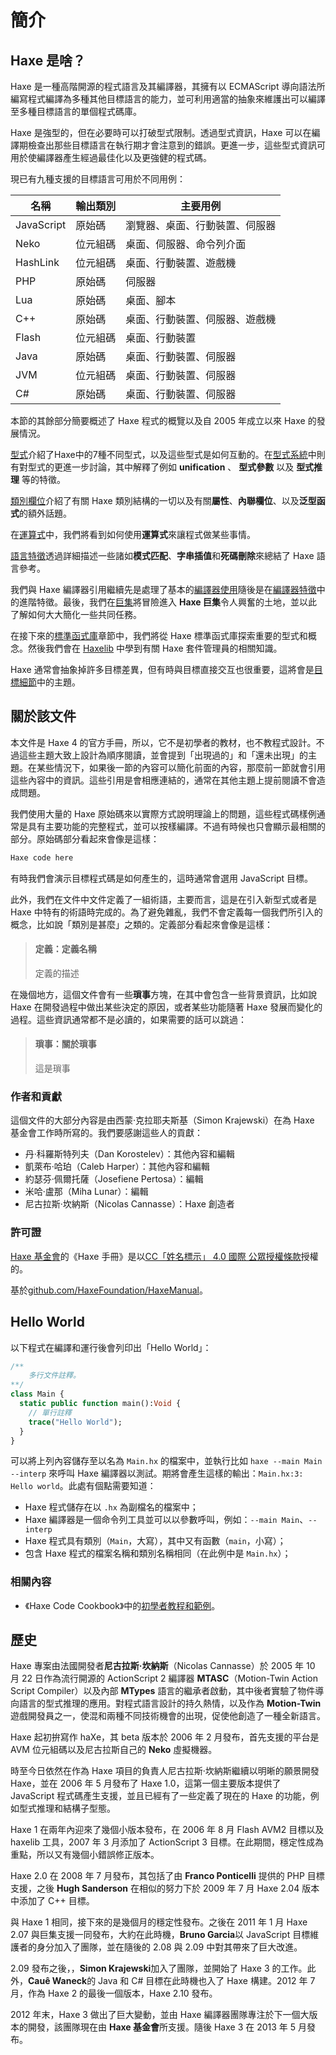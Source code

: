 <!--label:introduction-->
# 簡介

<!--subtoc-->

<!--label:introduction-what-is-haxe-->

## Haxe 是啥？

Haxe 是一種高階開源的程式語言及其編譯器，其擁有以 ECMAScript 導向語法所編寫程式編譯為多種其他目標語言的能力，並可利用適當的抽象來維護出可以編譯至多種目標語言的單個程式碼庫。

Haxe 是強型的，但在必要時可以打破型式限制。透過型式資訊，Haxe 可以在編譯期檢查出那些目標語言在執行期才會注意到的錯誤。更進一步，這些型式資訊可用於使編譯器產生經過最佳化以及更強健的程式碼。

現已有九種支援的目標語言可用於不同用例：

名稱 | 輸出類別 | 主要用例
--- | --- | ---
JavaScript | 原始碼 | 瀏覽器、桌面、行動裝置、伺服器
Neko | 位元組碼 | 桌面、伺服器、命令列介面
HashLink | 位元組碼 | 桌面、行動裝置、遊戲機
PHP | 原始碼 | 伺服器
Lua | 原始碼 | 桌面、腳本
C++ | 原始碼 | 桌面、行動裝置、伺服器、遊戲機
Flash | 位元組碼 | 桌面、行動裝置
Java | 原始碼 | 桌面、行動裝置、伺服器
JVM | 位元組碼 | 桌面、行動裝置、伺服器
C# | 原始碼 | 桌面、行動裝置、伺服器

本節的其餘部分簡要概述了 Haxe 程式的概覽以及自 2005 年成立以來 Haxe 的發展情況。

[型式](types)介紹了Haxe中的7種不同型式，以及這些型式是如何互動的。在[型式系統](type-system)中則有對型式的更進一步討論，其中解釋了例如<!--TODO--> **unification** 、 **型式參數** 以及 **型式推理** 等的特徵。

[類別欄位](class-field)介紹了有關 Haxe 類別結構的一切以及有關**屬性**、**內聯欄位**、以及**泛型函式**的額外話題。

在[運算式](expression)中，我們將看到如何使用**運算式**來讓程式做某些事情。

[語言特徵](lf)透過詳細描述一些諸如**模式匹配**、**字串插值**和**死碼刪除**來總結了 Haxe 語言參考。

我們與 Haxe 編譯器引用繼續先是處理了基本的[編譯器使用](compiler-usage)隨後是在[編譯器特徵](cr-features)中的進階特徵。最後，我們在[巨集](macro)將冒險進入 **Haxe 巨集**令人興奮的土地，並以此了解如何大大簡化一些共同任務。

在接下來的[標準函式庫](std)章節中，我們將從 Haxe 標準函式庫探索重要的型式和概念。然後我們會在 [Haxelib](haxelib) 中學到有關 Haxe 套件管理員的相關知識。

Haxe 通常會抽象掉許多目標差異，但有時與目標直接交互也很重要，這將會是[目標細節](target-details)中的主題。

<!--label:introduction-about-this-document-->
## 關於該文件

本文件是 Haxe 4 的官方手冊，所以，它不是初學者的教材，也不教程式設計。不過這些主題大致上設計為順序閱讀，並會提到「出現過的」和「還未出現」的主題。在某些情況下，如果後一節的內容可以簡化前面的內容，那麼前一節就會引用這些內容中的資訊。這些引用是會相應連結的，通常在其他主題上提前閱讀不會造成問題。

我們使用大量的 Haxe 原始碼來以實際方式說明理論上的問題，這些程式碼樣例通常是具有主要功能的完整程式，並可以按樣編譯。不過有時候也只會顯示最相關的部分。原始碼部分看起來會像是這樣：

```haxe
Haxe code here
```

有時我們會演示目標程式碼是如何產生的，這時通常會選用 JavaScript 目標。

此外，我們在文件中文件定義了一組術語，主要而言，這是在引入新型式或者是 Haxe 中特有的術語時完成的。為了避免雜亂，我們不會定義每一個我們所引入的概念，比如說「類別是甚麼」之類的。定義部分看起來會像是這樣：

> #### 定義：定義名稱
>
> 定義的描述

在幾個地方，這個文件會有一些**瑣事**方塊，在其中會包含一些背景資訊，比如說 Haxe 在開發過程中做出某些決定的原因，或者某些功能隨著 Haxe 發展而變化的過程。這些資訊通常都不是必讀的，如果需要的話可以跳過：

> #### 瑣事：關於瑣事
>
> 這是瑣事

<!--label:introduction-license-->
### 作者和貢獻

這個文件的大部分內容是由西蒙&middot;克拉耶夫斯基（Simon Krajewski）在為 Haxe 基金會工作時所寫的。我們要感謝這些人的貢獻：

* 丹&middot;科羅斯特列夫（Dan Korostelev）：其他內容和編輯
* 凱萊布&middot;哈珀（Caleb Harper）：其他內容和編輯
* 約瑟芬&middot;佩爾托薩（Josefiene Pertosa）：編輯
* 米哈&middot;盧那（Miha Lunar）：編輯
* 尼古拉斯&middot;坎納斯（Nicolas Cannasse）：Haxe 創造者

### 許可證

[Haxe 基金會](http://haxe.org/foundation)的《Haxe 手冊》是以[CC「姓名標示」 4.0 國際 公眾授權條款](http://creativecommons.org/licenses/by/4.0/)授權的。

基於[github.com/HaxeFoundation/HaxeManual](https://github.com/HaxeFoundation/HaxeManual)。

## Hello World

以下程式在編譯和運行後會列印出「Hello World」：

<!--[code asset](assets/HelloWorld.hx)-->
```haxe
/**
    多行文件註釋。
**/
class Main {
  static public function main():Void {
    // 單行註釋
    trace("Hello World");
  }
}
```

可以將上列內容儲存至以名為 `Main.hx` 的檔案中，並執行比如 `haxe --main Main --interp` 來呼叫 Haxe 編譯器以測試。期將會產生這樣的輸出：`Main.hx:3: Hello world`。此處有個點需要知道：

* Haxe 程式儲存在以 `.hx` 為副檔名的檔案中；
* Haxe 編譯器是一個命令列工具並可以以參數呼叫，例如：`--main Main`、`--interp`
* Haxe 程式具有類別（`Main`，大寫），其中又有函數（`main`，小寫）；
* 包含 Haxe 程式的檔案名稱和類別名稱相同（在此例中是 `Main.hx`）；

### 相關內容

* 《Haxe Code Cookbook》中的[初學者教程和範例](http://code.haxe.org/category/beginner/)。

<!--label:introduction-haxe-history-->
## 歷史

Haxe 專案由法國開發者**尼古拉斯&middot;坎納斯**（Nicolas Cannasse）於 2005 年 10 月 22 日作為流行開源的 ActionScript 2 編譯器 **MTASC**（Motion-Twin Action Script Compiler）以及內部 **MTypes** 語言的繼承者啟動，其中後者實驗了物件導向語言的型式推理的應用。對程式語言設計的持久熱情，以及作為 **Motion-Twin** 遊戲開發員之一，使混和兩種不同技術機會的出現，促使他創造了一種全新語言。

Haxe 起初拚寫作 haXe，其 beta 版本於 2006 年 2 月發布，首先支援的平台是 AVM 位元組碼以及尼古拉斯自己的 **Neko** 虛擬機器。

時至今日依然在作為 Haxe 項目的負責人尼古拉斯&middot;坎納斯繼續以明晰的願景開發 Haxe，並在 2006 年 5 月發布了 Haxe 1.0，這第一個主要版本提供了 JavaScript 程式碼產生支援，並且已經有了一些定義了現在的 Haxe 的功能，例如型式推理和<!--TODO:structural sub-typing-->結構子型態。

Haxe 1 在兩年內迎來了幾個小版本發布，在 2006 年 8 月 Flash AVM2 目標以及 haxelib 工具，2007 年 3 月添加了 ActionScript 3 目標。在此期間，穩定性成為重點，所以又有幾個小錯誤修正版本。

Haxe 2.0 在 2008 年 7 月發布，其包括了由<!--TODO--> **Franco Ponticelli** 提供的 PHP 目標支援，之後 <!--TODO--> **Hugh Sanderson** 在相似的努力下於 2009 年 7 月 Haxe 2.04 版本中添加了 C++ 目標。

與 Haxe 1 相同，接下來的是幾個月的穩定性發布。之後在 2011 年 1 月 Haxe 2.07 與巨集支援一同發布，大約在此時機，<!--TODO-->**Bruno Garcia**以 JavaScript 目標維護者的身分加入了團隊，並在隨後的 2.08 與 2.09 中對其帶來了巨大改進。

2.09 發布之後，<!--TODO-->，**Simon Krajewski**加入了團隊，並開始了 Haxe 3 的工作。此外，**Cauê Waneck**的 Java 和 C# 目標在此時機也入了 Haxe 構建。2012 年 7 月，作為 Haxe 2 的最後一個版本，Haxe 2.10 發布。

2012 年末，Haxe 3 做出了巨大變動，並由 Haxe 編譯器團隊專注於下一個大版本的開發，該團隊現在由 **Haxe 基金會**所支援。隨後 Haxe 3 在 2013 年 5 月發布。
